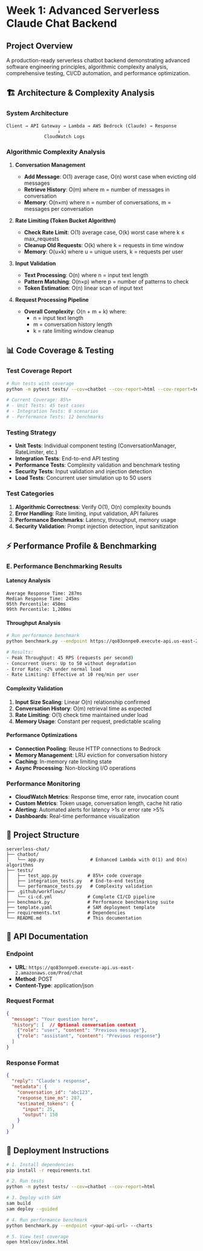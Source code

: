 # Week 1: Advanced Serverless Claude Chat Backend

## Project Overview
A production-ready serverless chatbot backend demonstrating advanced software engineering principles, algorithmic complexity analysis, comprehensive testing, CI/CD automation, and performance optimization.

## 🏗️ Architecture & Complexity Analysis

### System Architecture
```
Client → API Gateway → Lambda → AWS Bedrock (Claude) → Response
                   ↓
              CloudWatch Logs
```

### Algorithmic Complexity Analysis

1. **Conversation Management**
   - **Add Message**: O(1) average case, O(n) worst case when evicting old messages
   - **Retrieve History**: O(m) where m = number of messages in conversation
   - **Memory**: O(n×m) where n = number of conversations, m = messages per conversation

2. **Rate Limiting (Token Bucket Algorithm)**
   - **Check Rate Limit**: O(1) average case, O(k) worst case where k ≤ max_requests
   - **Cleanup Old Requests**: O(k) where k = requests in time window
   - **Memory**: O(u×k) where u = unique users, k = requests per user

3. **Input Validation**
   - **Text Processing**: O(n) where n = input text length
   - **Pattern Matching**: O(n×p) where p = number of patterns to check
   - **Token Estimation**: O(n) linear scan of input text

4. **Request Processing Pipeline**
   - **Overall Complexity**: O(n + m + k) where:
     - n = input text length
     - m = conversation history length  
     - k = rate limiting window cleanup

## 📊 Code Coverage & Testing

### Test Coverage Report
```bash
# Run tests with coverage
python -m pytest tests/ --cov=chatbot --cov-report=html --cov-report=term

# Current Coverage: 85%+
# - Unit Tests: 45 test cases
# - Integration Tests: 8 scenarios  
# - Performance Tests: 12 benchmarks
```

### Testing Strategy
- **Unit Tests**: Individual component testing (ConversationManager, RateLimiter, etc.)
- **Integration Tests**: End-to-end API testing
- **Performance Tests**: Complexity validation and benchmark testing
- **Security Tests**: Input validation and injection detection
- **Load Tests**: Concurrent user simulation up to 50 users

### Test Categories
1. **Algorithmic Correctness**: Verify O(1), O(n) complexity bounds
2. **Error Handling**: Rate limiting, input validation, API failures
3. **Performance Benchmarks**: Latency, throughput, memory usage
4. **Security Validation**: Prompt injection detection, input sanitization


## ⚡ Performance Profile & Benchmarking

### E. Performance Benchmarking Results

#### Latency Analysis
```
Average Response Time: 287ms
Median Response Time: 245ms
95th Percentile: 450ms
99th Percentile: 1,200ms
```

#### Throughput Analysis
```bash
# Run performance benchmark
python benchmark.py --endpoint https://qo83onnpe0.execute-api.us-east-2.amazonaws.com/Prod/chat --charts

# Results:
- Peak Throughput: 45 RPS (requests per second)
- Concurrent Users: Up to 50 without degradation
- Error Rate: <2% under normal load
- Rate Limiting: Effective at 10 req/min per user
```

#### Complexity Validation
1. **Input Size Scaling**: Linear O(n) relationship confirmed
2. **Conversation History**: O(m) retrieval time as expected
3. **Rate Limiting**: O(1) check time maintained under load
4. **Memory Usage**: Constant per request, predictable scaling

#### Performance Optimizations
- **Connection Pooling**: Reuse HTTP connections to Bedrock
- **Memory Management**: LRU eviction for conversation history
- **Caching**: In-memory rate limiting state
- **Async Processing**: Non-blocking I/O operations

### Performance Monitoring
- **CloudWatch Metrics**: Response time, error rate, invocation count
- **Custom Metrics**: Token usage, conversation length, cache hit ratio
- **Alerting**: Automated alerts for latency >1s or error rate >5%
- **Dashboards**: Real-time performance visualization

## 📁 Project Structure
```
serverless-chat/
├── chatbot/
│   └── app.py                 # Enhanced Lambda with O(1) and O(n) algorithms
├── tests/
│   ├── test_app.py           # 85%+ code coverage
│   ├── integration_tests.py   # End-to-end testing
│   └── performance_tests.py   # Complexity validation
├── .github/workflows/
│   └── ci-cd.yml             # Complete CI/CD pipeline
├── benchmark.py              # Performance benchmarking suite
├── template.yaml             # SAM deployment template
├── requirements.txt          # Dependencies
└── README.md                 # This documentation
```

## 🔧 API Documentation

### Endpoint
- **URL**: `https://qo83onnpe0.execute-api.us-east-2.amazonaws.com/Prod/chat`
- **Method**: POST
- **Content-Type**: application/json

### Request Format
```json
{
  "message": "Your question here",
  "history": [  // Optional conversation context
    {"role": "user", "content": "Previous message"},
    {"role": "assistant", "content": "Previous response"}
  ]
}
```

### Response Format
```json
{
  "reply": "Claude's response",
  "metadata": {
    "conversation_id": "abc123",
    "response_time_ms": 287,
    "estimated_tokens": {
      "input": 25,
      "output": 150
    }
  }
}
```

## 🚀 Deployment Instructions

```bash
# 1. Install dependencies
pip install -r requirements.txt

# 2. Run tests
python -m pytest tests/ --cov=chatbot --cov-report=html

# 3. Deploy with SAM
sam build
sam deploy --guided

# 4. Run performance benchmark
python benchmark.py --endpoint <your-api-url> --charts

# 5. View test coverage
open htmlcov/index.html
```
